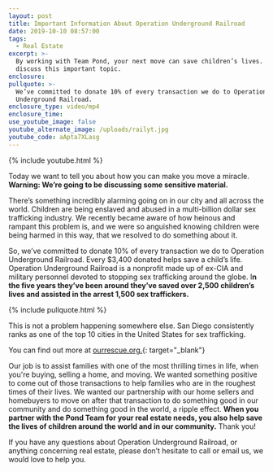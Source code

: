 ```yaml
---
layout: post
title: Important Information About Operation Underground Railroad
date: 2019-10-10 08:57:00
tags:
  - Real Estate
excerpt: >-
  By working with Team Pond, your next move can save children’s lives. Let’s
  discuss this important topic.
enclosure:
pullquote: >-
  We’ve committed to donate 10% of every transaction we do to Operation
  Underground Railroad.
enclosure_type: video/mp4
enclosure_time:
use_youtube_image: false
youtube_alternate_image: /uploads/railyt.jpg
youtube_code: aApta7XLasg
---
```


{% include youtube.html %}

Today we want to tell you about how you can make you move a miracle. **Warning: We’re going to be discussing some sensitive material.&nbsp;**

There’s something incredibly alarming going on in our city and all across the world. Children are being enslaved and abused in a multi-billion dollar sex trafficking industry. We recently became aware of how heinous and rampant this problem is, and we were so anguished knowing children were being harmed in this way, that we resolved to do something about it.&nbsp;

So, we’ve committed to donate 10% of every transaction we do to Operation Underground Railroad. Every $3,400 donated helps save a child’s life. Operation Underground Railroad is a nonprofit made up of ex-CIA and military personnel devoted to stopping sex trafficking around the globe. I**n the five years they’ve been around they’ve saved over 2,500 children’s lives and assisted in the arrest 1,500 sex traffickers.&nbsp;**

{% include pullquote.html %}

This is not a problem happening somewhere else. San Diego consistently ranks as one of the top 10 cities in the United States for sex trafficking.&nbsp;

You can find out more at [ourrescue.org.](http://ourrescue.org/){: target="_blank"}

Our job is to assist families with one of the most thrilling times in life, when you're buying, selling a home, and moving. We wanted something positive to come out of those transactions to help families who are in the roughest times of their lives. We wanted our partnership with our home sellers and homebuyers to move on after that transaction to do something good in our community and do something good in the world, a ripple effect. **When you partner with the Pond Team for your real estate needs, you also help save the lives of children around the world and in our community.** Thank you\!

If you have any questions about Operation Underground Railroad, or anything concerning real estate, please don’t hesitate to call or email us, we would love to help you.&nbsp;<br>&nbsp;

&nbsp;